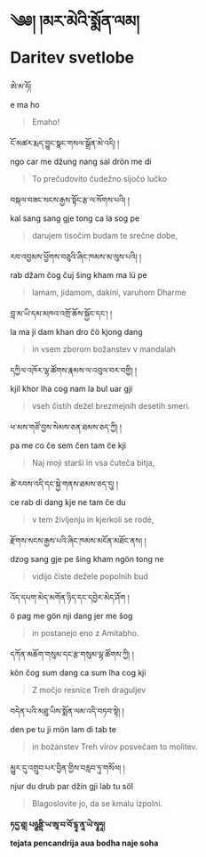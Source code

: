 <!-- Text version: 1.0 -->
<!-- Custom CSS styling: --->
<link rel="stylesheet" href="./stylesheet.css" type="text/css" />

# ༄༅། །མར་མེའི་སྨོན་ལམ། <br>Daritev svetlobe

ཨེ་མ་ཧོ།  
e ma ho  
>Emaho!

ངོ་མཚར་རྨད་བྱུང་སྣང་གསལ་སྒྲོན་མེ་འདི། །  
ngo car me džung nang sal drön me di  
>To prečudovito čudežno sijočo lučko

བསྐལ་བཟང་སངས་རྒྱས་སྟོང་རྩ་ལ་སོགས་པའི། །  
kal sang sang gje tong ca la sog pe  
>darujem tisočim budam te srečne dobe,

རབ་འབྱམས་ཕྱོགས་བཅུའི་ཞིང་ཁམས་མ་ལུས་པའི། །  
rab džam čog čuj šing kham ma lü pe  
>lamam, jidamom, dakini, varuhom Dharme

བླ་མ་ཡི་དམ་མཁའ་འགྲོ་ཆོས་སྐྱོང་དང༌། །  
la ma ji dam khan dro čö kjong dang  
>in vsem zborom božanstev v mandalah

དཀྱིལ་འཁོར་ལྷ་ཚོགས་རྣམས་ལ་འབུལ་བར་བགྱི། །  
kjil khor lha cog nam la bul uar gji  
>vseh čistih dežel brezmejnih desetih smeri.

ཕ་མས་གཙོ་བྱས་སེམས་ཅན་ཐམས་ཅད་ཀྱི། །  
pa me co če sem čen tam če kji  
>Naj moji starši in vsa čuteča bitja,

ཚེ་རབས་འདི་དང་སྐྱེ་གནས་ཐམས་ཅད་དུ། །  
ce rab di dang kje ne tam če du  
>v tem življenju in kjerkoli se rodé,

རྫོགས་སངས་རྒྱས་པའི་ཞིང་ཁམས་མངོན་མཐོང་ནས། །  
dzog sang gje pe šing kham ngön tong ne  
>vidijo čiste dežele popolnih bud

འོད་དཔག་མེད་མགོན་ཉིད་དང་དབྱེར་མེད་ཤོག །  
ö pag me gön nji dang jer me šog  
>in postanejo eno z Amitabho.

དཀོན་མཆོག་གསུམ་དང་རྩ་གསུམ་ལྷ་ཚོགས་ཀྱི། །  
kön čog sum dang ca sum lha cog kji  
>Z močjo resnice Treh draguljev

བདེན་པའི་མཐུ་ཡིས་སྨོན་ལམ་འདི་བཏབ་སྟེ། །  
den pe tu ji mön lam di tab te  
>in božanstev Treh virov posvečam to molitev.

མྱུར་དུ་འགྲུབ་པར་བྱིན་གྱིས་བརླབ་ཏུ་གསོལ། །  
njur du drub par džin gji lab tu söl  
>Blagoslovite jo, da se kmalu izpolni.

**ཏདྱ་ཐཱ། པཉྩནྡྲི་ཡ་ཨཱ་བ་བོ་དྷཱ་ནཱ་ཡེ་སྭཱཧཱ།  
tejata pencandrija aua bodha naje soha**

<!-- TODO: prevedi še preostanek besedila -->

<!-- prevod: Selma Franov, Aljoša Vidmar -->